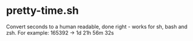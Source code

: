 # pretty-time.sh
Convert seconds to a human readable, done right - works for sh, bash and zsh. For example: 165392 → 1d 21h 56m 32s
